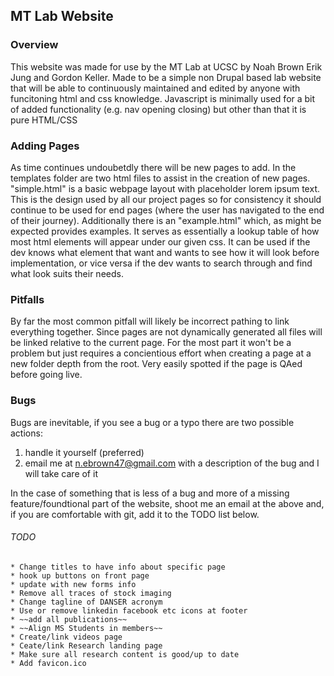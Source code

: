 ## MT Lab Website
### Overview
This website was made for use by the MT Lab at UCSC by Noah Brown Erik Jung and Gordon Keller.
Made to be a simple non Drupal based lab website that will be able to continuously maintained
and edited by anyone with funcitoning html and css knowledge. Javascript is minimally used 
for a bit of added functionality (e.g. nav opening closing) but other than that it is pure
HTML/CSS
### Adding Pages
As time continues undoubetdly there will be new pages to add. In the templates folder are two
html files to assist in the creation of new pages. "simple.html" is a basic webpage layout with
placeholder lorem ipsum text. This is the design used by all our project pages so for consistency
it should continue to be used for end pages (where the user has navigated to the end of their 
journey). Additionally there is an "example.html" which, as might be expected provides examples. 
It serves as essentially a lookup table of how most html elements will appear under our given
css. It can be used if the dev knows what element that want and wants to see how it will look
before implementation, or vice versa if the dev wants to search through and find what look
suits their needs. 

### Pitfalls
By far the most common pitfall will likely be incorrect pathing to link everything together. 
Since pages are not dynamically generated all files will be linked relative to the current
page. For the most part it won't be a problem but just requires a concientious effort
when creating a page at a new folder depth from the root. Very easily spotted if the page
is QAed before going live. 

### Bugs
Bugs are inevitable, if you see a bug or a typo there are two possible actions:
1. handle it yourself (preferred)
2. email me at n.ebrown47@gmail.com with a description of the bug and I will take care of it

In the case of something that is less of a bug and more of a missing feature/foundtional part
of the website, shoot me an email at the above and, if you are comfortable with git, add it
to the TODO list below. 

###### TODO
	* Change titles to have info about specific page
	* hook up buttons on front page
	* update with new forms info
	* Remove all traces of stock imaging
	* Change tagline of DANSER acronym
	* Use or remove linkedin facebook etc icons at footer
	* ~~add all publications~~
	* ~~Align MS Students in members~~
	* Create/link videos page
	* Ceate/link Research landing page
	* Make sure all research content is good/up to date
	* Add favicon.ico